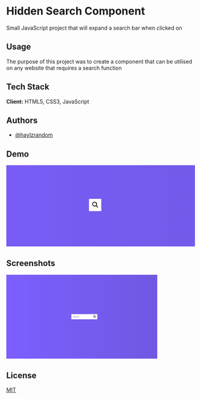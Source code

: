 # Hidden Search Component

Small JavaScript project that will expand a search bar when clicked on

## Usage

The purpose of this project was to create a component that can be utilised on
any website that requires a search function

## Tech Stack

**Client:** HTML5, CSS3, JavaScript

## Authors

- [@haylzrandom](https://www.github.com/haylzrandom)

## Demo

<img src="../../assets/gifs/hidden-search.gif" alt="Hidden Search Component Gif" width="500"  />

## Screenshots

<img src="../../assets/screenshots/hidden-search.png" alt="Hidden Search Component Screenshot" width="400" />

## License

[MIT](https://choosealicense.com/licenses/mit/)
